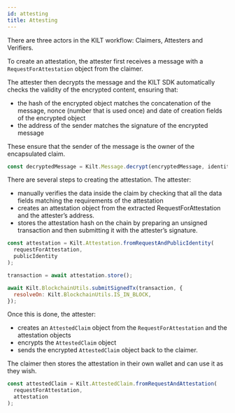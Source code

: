 ```yaml
---
id: attesting
title: Attesting
---
```


There are three actors in the KILT workflow: Claimers, Attesters and Verifiers.

To create an attestation, the attester first receives a message with a `RequestForAttestation` object from the claimer.

The attester then decrypts the message and the KILT SDK automatically checks the validity of the encrypted content, ensuring that:

- the hash of the encrypted object matches the concatenation of the message, nonce (number that is used once) and date of creation fields of the encrypted object
- the address of the sender matches the signature of the encrypted message

These ensure that the sender of the message is the owner of the encapsulated claim.

```js
const decryptedMessage = Kilt.Message.decrypt(encryptedMessage, identity);
```

There are several steps to creating the attestation. The attester:

- manually verifies the data inside the claim by checking that all the data fields matching the requirements of the attestation
- creates an attestation object from the extracted RequestForAttestation and the attester’s address.
- stores the attestation hash on the chain by preparing an unsigned transaction and then submitting it with the attester’s signature.

```js
const attestation = Kilt.Attestation.fromRequestAndPublicIdentity(
  requestForAttestation,
  publicIdentity
);

transaction = await attestation.store();

await Kilt.BlockchainUtils.submitSignedTx(transaction, {
  resolveOn: Kilt.BlockchainUtils.IS_IN_BLOCK,
});
```

Once this is done, the attester:

- creates an `AttestedClaim` object from the `RequestForAttestation` and the attestation objects
- encrypts the `AttestedClaim` object
- sends the encrypted `AttestedClaim` object back to the claimer.

The claimer then stores the attestation in their own wallet and can use it as they wish.

```js
const attestedClaim = Kilt.AttestedClaim.fromRequestAndAttestation(
  requestForAttestation,
  attestation
);
```
